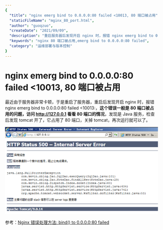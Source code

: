 ```yaml
---
{
  "title": "nginx emerg bind to 0.0.0.0:80 failed <10013, 80 端口被占用",
  "staticFileName": "mginx_80_port.html",
  "author": "guoqzuo",
  "createDate": "2021/09/09",
  "description": "重启服务器后发现开启 nginx 时，报错 nginx emerg bind to 0.0.0.0:80 failed <10013:，这个错误一般是 80 端口被占用的问题，访问 http://127.0.0.1 看看 80 端口的情况，发现是 Java 服务，检查后发现 tomcat 开了，它占用了 80 端口，关掉 tomcat，再次运行就可以了。",
  "keywords": "nginx 80 端口被占用,emerg bind to 0.0.0.0:80 failed",
  "category": "运维部署与版本控制"
}
---
```

# nginx emerg bind to 0.0.0.0:80 failed <10013, 80 端口被占用

最近由于服务器非常卡顿，于是重启了服务器，重启后发现开启 nginx 时，报错 nginx emerg bind to 0.0.0.0:80 failed <10013:，**这个错误一般是 80 端口被占用的问题，访问 http://127.0.0.1 看看 80 端口的情况**，发现是 Java 服务，检查后发现 tomcat 开了，它占用了 80 端口，关掉 tomcat，再次运行就可以了。

![80_port.png](../../../images/blog/ops/80_port.png)

参考：[Nginx 错误处理方法: bind() to 0.0.0.0:80 failed](https://blog.csdn.net/zero_295813128/article/details/50914233)